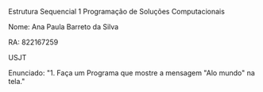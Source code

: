 Estrutura Sequencial 1
Programação de Soluções Computacionais

Nome: Ana Paula Barreto da Silva

RA: 822167259

USJT

Enunciado:
"1. Faça um Programa que mostre a mensagem "Alo mundo" na tela."